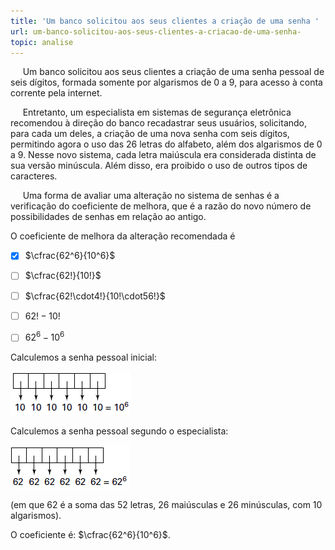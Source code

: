 ```yaml
---
title: 'Um banco solicitou aos seus clientes a criação de uma senha '
url: um-banco-solicitou-aos-seus-clientes-a-criacao-de-uma-senha-
topic: analise
---
```



     Um banco solicitou aos seus clientes a criação de uma senha pessoal de seis dígitos, formada somente por algarismos de 0 a 9, para acesso à conta corrente pela internet.

     Entretanto, um especialista em sistemas de segurança eletrônica recomendou à direção do banco recadastrar seus usuários, solicitando, para cada um deles, a criação de uma nova senha com seis dígitos, permitindo agora o uso das 26 letras do alfabeto, além dos algarismos de 0 a 9. Nesse novo sistema, cada letra maiúscula era considerada distinta de sua versão minúscula. Além disso, era proibido o uso de outros tipos de caracteres.

     Uma forma de avaliar uma alteração no sistema de senhas é a verificação do coeficiente de melhora, que é a razão do novo número de possibilidades de senhas em relação ao antigo.

O coeficiente de melhora da alteração recomendada é



- [x] $\cfrac{62^6}{10^6}$
- [ ] $\cfrac{62!}{10!}$
- [ ] $\cfrac{62!\cdot4!}{10!\cdot56!}$
- [ ] $62! - 10!$
- [ ] $62^6 - 10^6$


Calculemos a senha pessoal inicial:

![](1cedd721-547f-b153-57dd-4b41cfec34f3.png)

Calculemos a senha pessoal segundo o especialista:

![](950a73e6-f807-d869-47a9-5f99d9ef6d03.png)

(em que 62 é a soma das 52 letras, 26 maiúsculas e 26 minúsculas, com 10 algarismos).

O coeficiente é: $\cfrac{62^6}{10^6}$.
